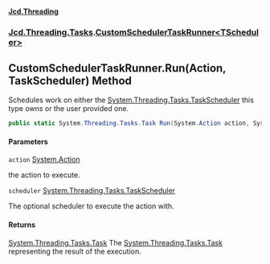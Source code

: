 #### [Jcd.Threading](index.md 'index')
### [Jcd.Threading.Tasks](Jcd.Threading.Tasks.md 'Jcd.Threading.Tasks').[CustomSchedulerTaskRunner&lt;TScheduler&gt;](CustomSchedulerTaskRunner_TScheduler_.md 'Jcd.Threading.Tasks.CustomSchedulerTaskRunner<TScheduler>')

## CustomSchedulerTaskRunner<TScheduler>.Run(Action, TaskScheduler) Method

Schedules work on either the [System.Threading.Tasks.TaskScheduler](https://docs.microsoft.com/en-us/dotnet/api/System.Threading.Tasks.TaskScheduler 'System.Threading.Tasks.TaskScheduler') this type owns or the user provided one.

```csharp
public static System.Threading.Tasks.Task Run(System.Action action, System.Threading.Tasks.TaskScheduler? scheduler=null);
```
#### Parameters

<a name='Jcd.Threading.Tasks.CustomSchedulerTaskRunner_TScheduler_.Run(System.Action,System.Threading.Tasks.TaskScheduler).action'></a>

`action` [System.Action](https://docs.microsoft.com/en-us/dotnet/api/System.Action 'System.Action')

the action to execute.

<a name='Jcd.Threading.Tasks.CustomSchedulerTaskRunner_TScheduler_.Run(System.Action,System.Threading.Tasks.TaskScheduler).scheduler'></a>

`scheduler` [System.Threading.Tasks.TaskScheduler](https://docs.microsoft.com/en-us/dotnet/api/System.Threading.Tasks.TaskScheduler 'System.Threading.Tasks.TaskScheduler')

The optional scheduler to execute the action with.

#### Returns
[System.Threading.Tasks.Task](https://docs.microsoft.com/en-us/dotnet/api/System.Threading.Tasks.Task 'System.Threading.Tasks.Task')
The [System.Threading.Tasks.Task](https://docs.microsoft.com/en-us/dotnet/api/System.Threading.Tasks.Task 'System.Threading.Tasks.Task') representing the result of the execution.